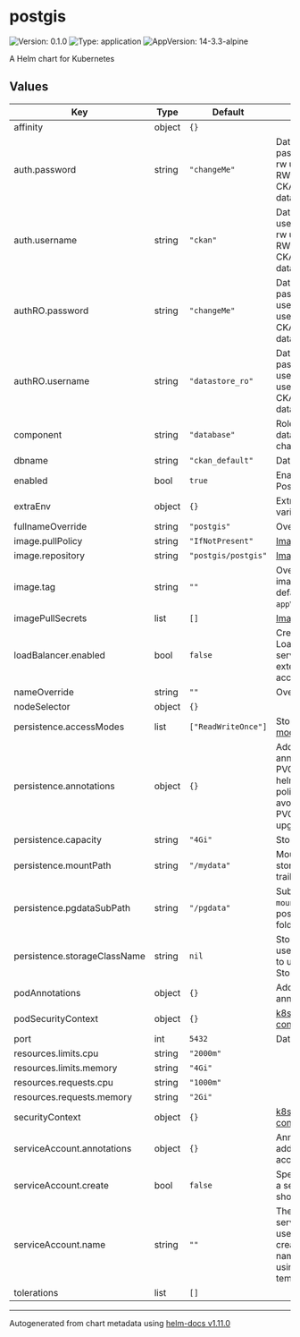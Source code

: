 # postgis

![Version: 0.1.0](https://img.shields.io/badge/Version-0.1.0-informational?style=flat-square) ![Type: application](https://img.shields.io/badge/Type-application-informational?style=flat-square) ![AppVersion: 14-3.3-alpine](https://img.shields.io/badge/AppVersion-14--3.3--alpine-informational?style=flat-square)

A Helm chart for Kubernetes

## Values

| Key | Type | Default | Description |
|-----|------|---------|-------------|
| affinity | object | `{}` |  |
| auth.password | string | `"changeMe"` | Database password of the rw user. Database RW username for CKAN and CKAN datastore DB. |
| auth.username | string | `"ckan"` | Database username of the rw user. Database RW username for CKAN and CKAN datastore DB. |
| authRO.password | string | `"changeMe"` | Database password of the ro user. Database RO username for CKAN and CKAN datastore DB. |
| authRO.username | string | `"datastore_ro"` | Database password of the ro user. Database RO username for CKAN and CKAN datastore DB. |
| component | string | `"database"` | Role of PostGIS database in this chart |
| dbname | string | `"ckan_default"` | Database name |
| enabled | bool | `true` | Enable/disable PostGIS database |
| extraEnv | object | `{}` | Extra environment variables |
| fullnameOverride | string | `"postgis"` | Override fullname |
| image.pullPolicy | string | `"IfNotPresent"` | [Image pull policy](https://kubernetes.io/docs/concepts/containers/images/#image-pull-policy) |
| image.repository | string | `"postgis/postgis"` | [Image repository](https://kubernetes.io/docs/concepts/containers/images/) |
| image.tag | string | `""` | Overrides the image tag whose default is the chart `appVersion`. |
| imagePullSecrets | list | `[]` | [Image pull secrets](https://kubernetes.io/docs/tasks/configure-pod-container/pull-image-private-registry/) |
| loadBalancer.enabled | bool | `false` | Create a LoadBalancer service for external Database access |
| nameOverride | string | `""` | Override name |
| nodeSelector | object | `{}` |  |
| persistence.accessModes | list | `["ReadWriteOnce"]` | Storage [access modes](https://kubernetes.io/docs/concepts/storage/persistent-volumes/#access-modes) |
| persistence.annotations | object | `{}` | Additional annotations for PVC Set helm.sh/resource-policy: keep to avoid deletion of PVC on helm upgrade/uninstall |
| persistence.capacity | string | `"4Gi"` | Storage [capacity](https://kubernetes.io/docs/concepts/storage/persistent-volumes/#capacity) |
| persistence.mountPath | string | `"/mydata"` | Mount path of the storage. Omit trailing `/` ! |
| persistence.pgdataSubPath | string | `"/pgdata"` | Subpath inside `mountPath` for the postgres data folder |
| persistence.storageClassName | string | `nil` | StorageClass to use, leave empty to use default StorageClass. |
| podAnnotations | object | `{}` | Additional pod annotations |
| podSecurityContext | object | `{}` | [k8s: Security context](https://kubernetes.io/docs/tasks/configure-pod-container/security-context/) |
| port | int | `5432` | Database port |
| resources.limits.cpu | string | `"2000m"` |  |
| resources.limits.memory | string | `"4Gi"` |  |
| resources.requests.cpu | string | `"1000m"` |  |
| resources.requests.memory | string | `"2Gi"` |  |
| securityContext | object | `{}` | [k8s: Security context](https://kubernetes.io/docs/tasks/configure-pod-container/security-context/) |
| serviceAccount.annotations | object | `{}` | Annotations to add to the service account |
| serviceAccount.create | bool | `false` | Specifies whether a service account should be created |
| serviceAccount.name | string | `""` | The name of the service account to use. If not set and create is true, a name is generated using the fullname template |
| tolerations | list | `[]` |  |

----------------------------------------------
Autogenerated from chart metadata using [helm-docs v1.11.0](https://github.com/norwoodj/helm-docs/releases/v1.11.0)
